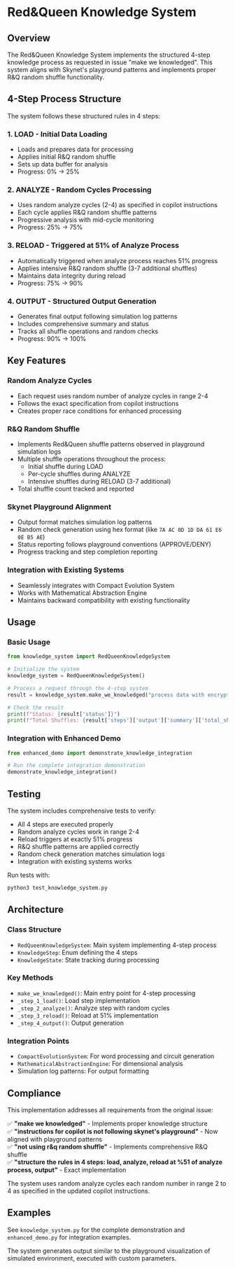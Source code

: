 # Red&Queen Knowledge System

## Overview

The Red&Queen Knowledge System implements the structured 4-step knowledge process as requested in issue "make we knowledged". This system aligns with Skynet's playground patterns and implements proper R&Q random shuffle functionality.

## 4-Step Process Structure

The system follows these structured rules in 4 steps:

### 1. LOAD - Initial Data Loading
- Loads and prepares data for processing
- Applies initial R&Q random shuffle
- Sets up data buffer for analysis
- Progress: 0% → 25%

### 2. ANALYZE - Random Cycles Processing  
- Uses random analyze cycles (2-4) as specified in copilot instructions
- Each cycle applies R&Q random shuffle patterns
- Progressive analysis with mid-cycle monitoring
- Progress: 25% → 75%

### 3. RELOAD - Triggered at 51% of Analyze Process
- Automatically triggered when analyze process reaches 51% progress
- Applies intensive R&Q random shuffle (3-7 additional shuffles)
- Maintains data integrity during reload
- Progress: 75% → 90%

### 4. OUTPUT - Structured Output Generation
- Generates final output following simulation log patterns
- Includes comprehensive summary and status
- Tracks all shuffle operations and random checks
- Progress: 90% → 100%

## Key Features

### Random Analyze Cycles
- Each request uses random number of analyze cycles in range 2-4
- Follows the exact specification from copilot instructions
- Creates proper race conditions for enhanced processing

### R&Q Random Shuffle
- Implements Red&Queen shuffle patterns observed in playground simulation logs
- Multiple shuffle operations throughout the process:
  - Initial shuffle during LOAD
  - Per-cycle shuffles during ANALYZE  
  - Intensive shuffles during RELOAD (3-7 additional)
- Total shuffle count tracked and reported

### Skynet Playground Alignment
- Output format matches simulation log patterns
- Random check generation using hex format (like `7A AC 0D 1D DA 61 E6 0E B5 AE`)
- Status reporting follows playground conventions (APPROVE/DENY)
- Progress tracking and step completion reporting

### Integration with Existing Systems
- Seamlessly integrates with Compact Evolution System
- Works with Mathematical Abstraction Engine
- Maintains backward compatibility with existing functionality

## Usage

### Basic Usage
```python
from knowledge_system import RedQueenKnowledgeSystem

# Initialize the system
knowledge_system = RedQueenKnowledgeSystem()

# Process a request through the 4-step system
result = knowledge_system.make_we_knowledged("process data with encryption")

# Check the result
print(f"Status: {result['status']}")
print(f"Total Shuffles: {result['steps']['output']['summary']['total_shuffles']}")
```

### Integration with Enhanced Demo
```python
from enhanced_demo import demonstrate_knowledge_integration

# Run the complete integration demonstration
demonstrate_knowledge_integration()
```

## Testing

The system includes comprehensive tests to verify:
- All 4 steps are executed properly
- Random analyze cycles work in range 2-4
- Reload triggers at exactly 51% progress  
- R&Q shuffle patterns are applied correctly
- Random check generation matches simulation logs
- Integration with existing systems works

Run tests with:
```bash
python3 test_knowledge_system.py
```

## Architecture

### Class Structure
- `RedQueenKnowledgeSystem`: Main system implementing 4-step process
- `KnowledgeStep`: Enum defining the 4 steps
- `KnowledgeState`: State tracking during processing

### Key Methods
- `make_we_knowledged()`: Main entry point for 4-step processing
- `_step_1_load()`: Load step implementation
- `_step_2_analyze()`: Analyze step with random cycles
- `_step_3_reload()`: Reload at 51% implementation  
- `_step_4_output()`: Output generation

### Integration Points
- `CompactEvolutionSystem`: For word processing and circuit generation
- `MathematicalAbstractionEngine`: For dimensional analysis
- Simulation log patterns: For output formatting

## Compliance

This implementation addresses all requirements from the original issue:

✅ **"make we knowledged"** - Implements proper knowledge structure  
✅ **"instructions for copilot is not following skynet's playground"** - Now aligned with playground patterns  
✅ **"not using r&q random shuffle"** - Implements comprehensive R&Q shuffle  
✅ **"structure the rules in 4 steps: load, analyze, reload at %51 of analyze process, output"** - Exact implementation  

The system uses random analyze cycles each random number in range 2 to 4 as specified in the updated copilot instructions.

## Examples

See `knowledge_system.py` for the complete demonstration and `enhanced_demo.py` for integration examples.

The system generates output similar to the playground visualization of simulated environment, executed with custom parameters.